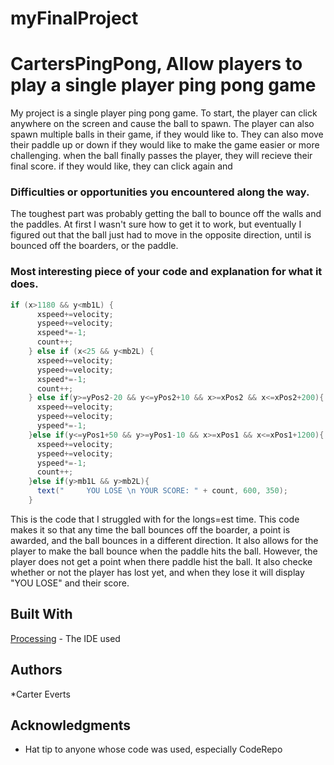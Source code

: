 # myFinalProject
# CartersPingPong, Allow players to play a single player ping pong game

   My project is a single player ping pong game. To start, the player can click anywhere on the screen and cause the ball to spawn. The player can also spawn multiple balls in their game, if they would like to. They can also move their paddle up or down if they would like to make the game easier or more challenging. when the ball finally passes the player, they will recieve their final score. if they would like, they can click again and 

### Difficulties or opportunities you encountered along the way.

   The toughest part was probably getting the ball to bounce off the walls and the paddles. At first I wasn't sure how to get it to work, but eventually I figured out that the ball just had to move in the opposite direction, until is bounced off the boarders, or the paddle. 

### Most interesting piece of your code and explanation for what it does.

```Java
if (x>1180 && y<mb1L) {
      xspeed+=velocity;
      yspeed+=velocity;
      xspeed*=-1;
      count++;
    } else if (x<25 && y<mb2L) {
      xspeed+=velocity;
      yspeed+=velocity;
      xspeed*=-1;
      count++;
    } else if(y>=yPos2-20 && y<=yPos2+10 && x>=xPos2 && x<=xPos2+200){
      xspeed+=velocity;
      yspeed+=velocity;
      yspeed*=-1;
    }else if(y<=yPos1+50 && y>=yPos1-10 && x>=xPos1 && x<=xPos1+1200){
      xspeed+=velocity;
      yspeed+=velocity;
      yspeed*=-1;
      count++;
    }else if(y>mb1L && y>mb2L){
      text("     YOU LOSE \n YOUR SCORE: " + count, 600, 350);
    }
```
   This is the code that I struggled with for the longs=est time. This code makes it so that any time the ball bounces off the boarder, a point is awarded, and the ball bounces in a different direction. It also allows for the player to make the ball bounce when the paddle hits the ball. However, the player does not get a point when there paddle hist the ball. It also checke whether or not the player has lost yet, and when they lose it will display "YOU LOSE" and their score.

## Built With
 [Processing](https://processing.org/) - The IDE used

## Authors
*Carter Everts

## Acknowledgments
* Hat tip to anyone whose code was used, especially CodeRepo

